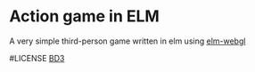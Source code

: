 # Action game in ELM

A very simple third-person game written in elm using [elm-webgl](https://github.com/elm-community/elm-webgl/)

#LICENSE
[BD3](https://github.com/Sulring/elmaction/blob/master/LICENSE.md)
